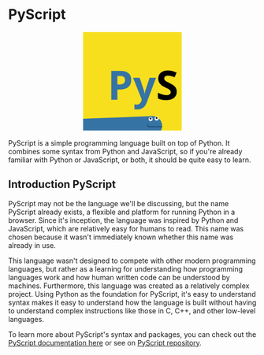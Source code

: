 # PyScript

<p align="center">
    <img src="https://github.com/azzammuhyala/pyscript/blob/main/PyScript.png?raw=true" alt="PyScript Logo" width="200">
</p>

PyScript is a simple programming language built on top of Python. It combines some syntax from Python and JavaScript,
so if you're already familiar with Python or JavaScript, or both, it should be quite easy to learn.

## Introduction PyScript
PyScript may not be the language we'll be discussing, but the name PyScript already exists, a flexible and platform for
running Python in a browser. Since it's inception, the language was inspired by Python and JavaScript, which are
relatively easy for humans to read. This name was chosen because it wasn't immediately known whether this name was
already in use.

This language wasn't designed to compete with other modern programming languages, but rather as a learning for
understanding how programming languages ​​work and how human written code can be understood by machines. Furthermore, this
language was created as a relatively complex project. Using Python as the foundation for PyScript, it's easy to
understand syntax makes it easy to understand how the language is built without having to understand complex
instructions like those in C, C++, and other low-level languages.

To learn more about PyScript's syntax and packages, you can check out the
[PyScript documentation here](https://azzammuhyala.github.io/pyscript) or see on
[PyScript repository](https://github.com/azzammuhyala/pyscript).